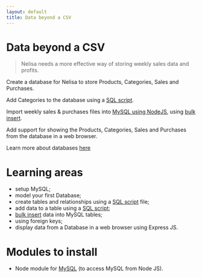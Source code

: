 ```yaml
---
layout: default
title: Data beyond a CSV
---
```


# Data beyond a CSV

> Nelisa needs a more effective way of storing weekly sales data and profits.

Create a database for Nelisa to store Products, Categories, Sales and Purchases.

Add Categories to the database using a [SQL script](http://database.projectcodex.co/steps/running_sql_scripts.html).

Import weekly sales & purchases files into [MySQL using NodeJS](https://www.npmjs.com/package/mysql), using [bulk insert](http://database.projectcodex.co/steps/mysql_bulk_insert_using_nodejs).

Add support for showing the Products, Categories, Sales and Purchases from the database in a web browser.

Learn more about databases [here](http://database.projectcodex.co)

# Learning areas

* setup MySQL;
* model your first Database;
* create tables and relationships using a [SQL script](http://database.projectcodex.co/steps/running_sql_scripts.html) file;
* add data to a table using a [SQL script](http://database.projectcodex.co/steps/running_sql_scripts.html);
* [bulk insert](http://database.projectcodex.co/steps/mysql_bulk_insert_using_nodejs) data into MySQL tables;
* using foreign keys;
* display data from a Database in a web browser using Express JS.

# Modules to install

* Node module for [MySQL](https://www.npmjs.com/package/mysql) (to access MySQL from Node JS).
